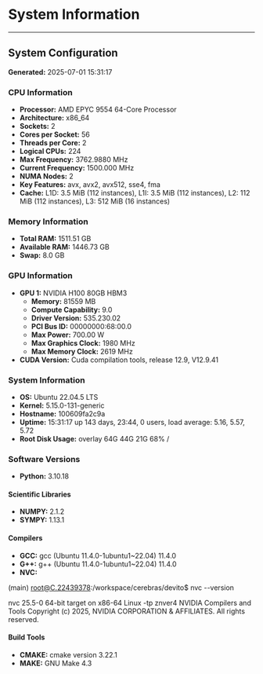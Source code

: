 # System Information


---

## System Configuration

**Generated:** 2025-07-01 15:31:17

### CPU Information
- **Processor:** AMD EPYC 9554 64-Core Processor
- **Architecture:** x86_64
- **Sockets:** 2
- **Cores per Socket:** 56
- **Threads per Core:** 2
- **Logical CPUs:** 224
- **Max Frequency:** 3762.9880 MHz
- **Current Frequency:** 1500.000 MHz
- **NUMA Nodes:** 2
- **Key Features:** avx, avx2, avx512, sse4, fma
- **Cache:** L1D: 3.5 MiB (112 instances), L1I: 3.5 MiB (112 instances), L2: 112 MiB (112 instances), L3: 512 MiB (16 instances)

### Memory Information
- **Total RAM:** 1511.51 GB
- **Available RAM:** 1446.73 GB
- **Swap:** 8.0 GB

### GPU Information
- **GPU 1:** NVIDIA H100 80GB HBM3
  - **Memory:** 81559 MB
  - **Compute Capability:** 9.0
  - **Driver Version:** 535.230.02
  - **PCI Bus ID:** 00000000:68:00.0
  - **Max Power:** 700.00 W
  - **Max Graphics Clock:** 1980 MHz
  - **Max Memory Clock:** 2619 MHz
- **CUDA Version:** Cuda compilation tools, release 12.9, V12.9.41

### System Information
- **OS:** Ubuntu 22.04.5 LTS
- **Kernel:** 5.15.0-131-generic
- **Hostname:** 100609fa2c9a
- **Uptime:** 15:31:17 up 143 days, 23:44,  0 users,  load average: 5.16, 5.57, 5.72
- **Root Disk Usage:** overlay          64G   44G   21G  68% /

### Software Versions
- **Python:** 3.10.18

#### Scientific Libraries
- **NUMPY:** 2.1.2
- **SYMPY:** 1.13.1

#### Compilers
- **GCC:** gcc (Ubuntu 11.4.0-1ubuntu1~22.04) 11.4.0
- **G++:** g++ (Ubuntu 11.4.0-1ubuntu1~22.04) 11.4.0
- **NVC:** 

(main) root@C.22439378:/workspace/cerebras/devito$ nvc --version

nvc 25.5-0 64-bit target on x86-64 Linux -tp znver4 
NVIDIA Compilers and Tools
Copyright (c) 2025, NVIDIA CORPORATION & AFFILIATES.  All rights reserved.

#### Build Tools
- **CMAKE:** cmake version 3.22.1
- **MAKE:** GNU Make 4.3
